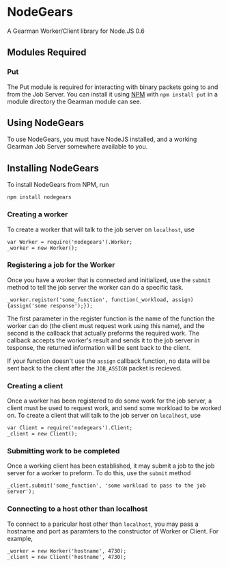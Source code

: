 # NodeGears

A Gearman Worker/Client library for Node.JS 0.6

## Modules Required

### Put

The Put module is required for interacting with binary packets going to and from the Job Server. You can install it using [NPM](http://npmjs.org/) with `npm install put` in a module directory the Gearman module can see.

## Using NodeGears

To use NodeGears, you must have NodeJS installed, and a working Gearman Job Server somewhere available to you.

## Installing NodeGears

To install NodeGears from NPM, run

	npm install nodegears

### Creating a worker

To create a worker that will talk to the job server on `localhost`, use

    var Worker = require('nodegears').Worker;
    _worker = new Worker();

### Registering a job for the Worker

Once you have a worker that is connected and initialized, use the `submit` method to tell the job server the worker can do a specific task.

    _worker.register('some_function', function(_workload, assign){assign('some response');});

The first parameter in the register function is the name of the function the worker can do (the client must request work using this name), and the second is the callback that actually preforms the required work. The callback accepts the worker's result and sends it to the job server in tesponse, the returned information will be sent back to the client.

If your function doesn't use the `assign` callback function, no data will be sent back to the client after the `JOB_ASSIGN` packet is recieved.

### Creating a client

Once a worker has been registered to do some work for the job server, a client must be used to request work, and send some workload to be worked on. To create a client that will talk to the job server on `localhost`, use

    var Client = require('nodegears').Client;
    _client = new Client();

### Submitting work to be completed

Once a working client has been established, it may submit a job to the job server for a worker to preform. To do this, use the `submit` method

    _client.submit('some_function', 'some workload to pass to the job server');

### Connecting to a host other than localhost

To connect to a paricular host other than `localhost`, you may pass a hostname and port as paramters to the constructor of Worker or Client. For example,

    _worker = new Worker('hostname', 4730);
    _client = new Client('hostname', 4730);
